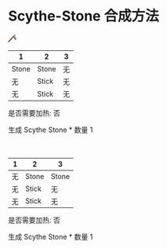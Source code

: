 # Scythe-Stone 合成方法

![Icon](956a9fe84bb31224db4a836c2c647feb.png)

|1|2|3|
|----|-----|-----|
|Stone|Stone|无|
|无|Stick|无|
|无|Stick|无|

是否需要加热: 否

生成 Scythe Stone \* 数量 1
<br/> <br/> <br/> 

|1|2|3|
|----|-----|-----|
|无|Stone|Stone|
|无|Stick|无|
|无|Stick|无|

是否需要加热: 否

生成 Scythe Stone \* 数量 1
<br/> <br/> <br/> 

